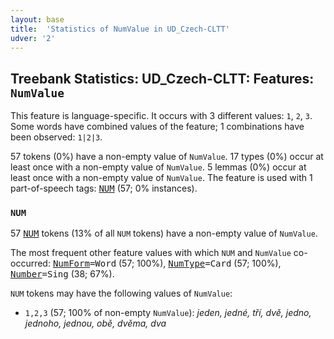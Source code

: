 ```yaml
---
layout: base
title:  'Statistics of NumValue in UD_Czech-CLTT'
udver: '2'
---
```


## Treebank Statistics: UD_Czech-CLTT: Features: `NumValue`

This feature is language-specific.
It occurs with 3 different values: `1`, `2`, `3`.
Some words have combined values of the feature; 1 combinations have been observed: `1|2|3`.

57 tokens (0%) have a non-empty value of `NumValue`.
17 types (0%) occur at least once with a non-empty value of `NumValue`.
5 lemmas (0%) occur at least once with a non-empty value of `NumValue`.
The feature is used with 1 part-of-speech tags: <tt><a href="cs_cltt-pos-NUM.html">NUM</a></tt> (57; 0% instances).

### `NUM`

57 <tt><a href="cs_cltt-pos-NUM.html">NUM</a></tt> tokens (13% of all `NUM` tokens) have a non-empty value of `NumValue`.

The most frequent other feature values with which `NUM` and `NumValue` co-occurred: <tt><a href="cs_cltt-feat-NumForm.html">NumForm</a></tt><tt>=Word</tt> (57; 100%), <tt><a href="cs_cltt-feat-NumType.html">NumType</a></tt><tt>=Card</tt> (57; 100%), <tt><a href="cs_cltt-feat-Number.html">Number</a></tt><tt>=Sing</tt> (38; 67%).

`NUM` tokens may have the following values of `NumValue`:

* `1,2,3` (57; 100% of non-empty `NumValue`): <em>jeden, jedné, tří, dvě, jedno, jednoho, jednou, obě, dvěma, dva</em>

